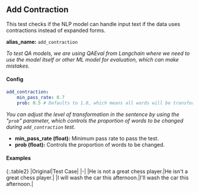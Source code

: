 
<div class="h3-box" markdown="1">

## Add Contraction

This test checks if the NLP model can handle input text if the data uses contractions instead of expanded forms.

**alias_name:** `add_contraction`

<i class="fa fa-info-circle"></i>
<em>To test QA models, we are using QAEval from Langchain where we need to use the model itself or other ML model for evaluation, which can make mistakes.</em>

</div><div class="h3-box" markdown="1">

#### Config
```yaml
add_contraction:
    min_pass_rate: 0.7
    prob: 0.5 # Defaults to 1.0, which means all words will be transformed.
```
<i class="fa fa-info-circle"></i>
<em>You can adjust the level of transformation in the sentence by using the "`prob`" parameter, which controls the proportion of words to be changed during `add_contraction` test.</em>

- **min_pass_rate (float):** Minimum pass rate to pass the test.
- **prob (float):** Controls the proportion of words to be changed.


</div><div class="h3-box" markdown="1">

#### Examples

{:.table2}
|Original|Test Case|
|-|
|He is not a great chess player.|He isn't a great chess player.|
|I will wash the car this afternoon.|I'll wash the car this afternoon.|

</div>

